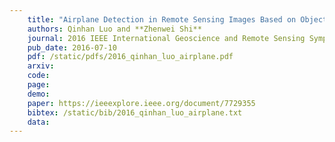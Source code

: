 ```yaml
---
    title: "Airplane Detection in Remote Sensing Images Based on Object Proposal"
    authors: Qinhan Luo and **Zhenwei Shi**
    journal: 2016 IEEE International Geoscience and Remote Sensing Symposium (IGARSS)
    pub_date: 2016-07-10
    pdf: /static/pdfs/2016_qinhan_luo_airplane.pdf
    arxiv: 
    code: 
    page: 
    demo: 
    paper: https://ieeexplore.ieee.org/document/7729355
    bibtex: /static/bib/2016_qinhan_luo_airplane.txt
    data:
---
```

    